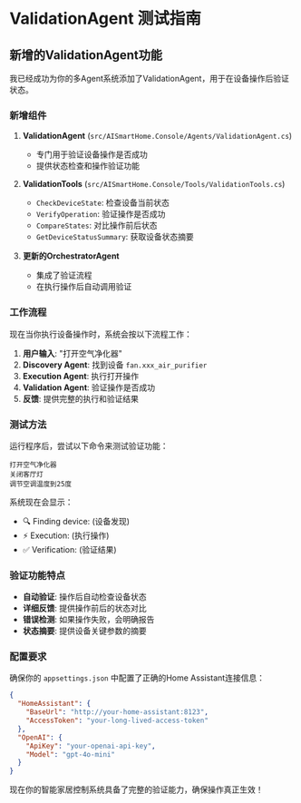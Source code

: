 # ValidationAgent 测试指南

## 新增的ValidationAgent功能

我已经成功为你的多Agent系统添加了ValidationAgent，用于在设备操作后验证状态。

### 新增组件

1. **ValidationAgent** (`src/AISmartHome.Console/Agents/ValidationAgent.cs`)
   - 专门用于验证设备操作是否成功
   - 提供状态检查和操作验证功能

2. **ValidationTools** (`src/AISmartHome.Console/Tools/ValidationTools.cs`)
   - `CheckDeviceState`: 检查设备当前状态
   - `VerifyOperation`: 验证操作是否成功
   - `CompareStates`: 对比操作前后状态
   - `GetDeviceStatusSummary`: 获取设备状态摘要

3. **更新的OrchestratorAgent**
   - 集成了验证流程
   - 在执行操作后自动调用验证

### 工作流程

现在当你执行设备操作时，系统会按以下流程工作：

1. **用户输入**: "打开空气净化器"
2. **Discovery Agent**: 找到设备 `fan.xxx_air_purifier`
3. **Execution Agent**: 执行打开操作
4. **Validation Agent**: 验证操作是否成功
5. **反馈**: 提供完整的执行和验证结果

### 测试方法

运行程序后，尝试以下命令来测试验证功能：

```
打开空气净化器
关闭客厅灯
调节空调温度到25度
```

系统现在会显示：
- 🔍 Finding device: (设备发现)
- ⚡ Execution: (执行操作)
- ✅ Verification: (验证结果)

### 验证功能特点

- **自动验证**: 操作后自动检查设备状态
- **详细反馈**: 提供操作前后的状态对比
- **错误检测**: 如果操作失败，会明确报告
- **状态摘要**: 提供设备关键参数的摘要

### 配置要求

确保你的 `appsettings.json` 中配置了正确的Home Assistant连接信息：

```json
{
  "HomeAssistant": {
    "BaseUrl": "http://your-home-assistant:8123",
    "AccessToken": "your-long-lived-access-token"
  },
  "OpenAI": {
    "ApiKey": "your-openai-api-key",
    "Model": "gpt-4o-mini"
  }
}
```

现在你的智能家居控制系统具备了完整的验证能力，确保操作真正生效！
